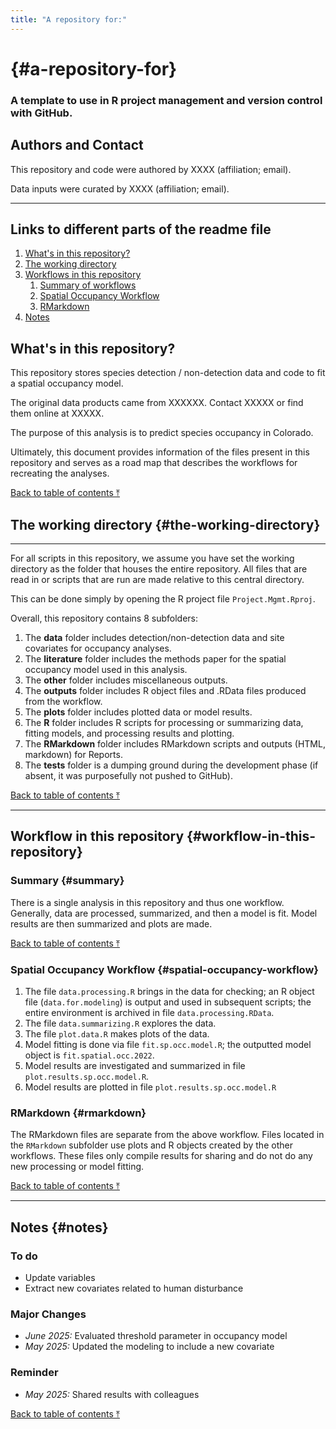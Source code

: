 ```yaml
---
title: "A repository for:"
---
```


#  {#a-repository-for}

### A template to use in R project management and version control with GitHub.

## Authors and Contact

This repository and code were authored by XXXX (affiliation; email).

Data inputs were curated by XXXX (affiliation; email).

------------------------------------------------------------------------

## Links to different parts of the readme file

1.  [What's in this repository?](#whats-in-this-repository?)
2.  [The working directory](#the-working-directory)
3.  [Workflows in this repository](#workflow-in-this-repository)
    1.  [Summary of workflows](#summary)
    2.  [Spatial Occupancy Workflow](#spatial-occupancy-workflow)
    3.  [RMarkdown](#rmarkdown)
4.  [Notes](#notes)

## What's in this repository?

This repository stores species detection / non-detection data and code to fit a spatial occupancy model.

The original data products came from XXXXXX. Contact XXXXX or find them online at XXXXX.

The purpose of this analysis is to predict species occupancy in Colorado.

Ultimately, this document provides information of the files present in this repository and serves as a road map that describes the workflows for recreating the analyses.

[Back to table of contents ⤒](#a-repository-for)

## The working directory {#the-working-directory}

------------------------------------------------------------------------

For all scripts in this repository, we assume you have set the working directory as the folder that houses the entire repository. All files that are read in or scripts that are run are made relative to this central directory.

This can be done simply by opening the R project file `Project.Mgmt.Rproj`.

Overall, this repository contains 8 subfolders:

1)  The **data** folder includes detection/non-detection data and site covariates for occupancy analyses.
2)  The **literature** folder includes the methods paper for the spatial occupancy model used in this analysis.
3)  The **other** folder includes miscellaneous outputs.
4)  The **outputs** folder includes R object files and .RData files produced from the workflow.
5)  The **plots** folder includes plotted data or model results.
6)  The **R** folder includes R scripts for processing or summarizing data, fitting models, and processing results and plotting.
7)  The **RMarkdown** folder includes RMarkdown scripts and outputs (HTML, markdown) for Reports.
8)  The **tests** folder is a dumping ground during the development phase (if absent, it was purposefully not pushed to GitHub).

[Back to table of contents ⤒](#a-repository-for)

------------------------------------------------------------------------

## Workflow in this repository {#workflow-in-this-repository}

### Summary {#summary}

There is a single analysis in this repository and thus one workflow. Generally, data are processed, summarized, and then a model is fit. Model results are then summarized and plots are made.

[Back to table of contents ⤒](#a-repository-for)

### Spatial Occupancy Workflow {#spatial-occupancy-workflow}

1)  The file `data.processing.R` brings in the data for checking; an R object file (`data.for.modeling`) is output and used in subsequent scripts; the entire environment is archived in file `data.processing.RData`.
2)  The file `data.summarizing.R` explores the data.
3)  The file `plot.data.R` makes plots of the data.
4)  Model fitting is done via file `fit.sp.occ.model.R`; the outputted model object is `fit.spatial.occ.2022`.
5)  Model results are investigated and summarized in file `plot.results.sp.occ.model.R`.
6)  Model results are plotted in file `plot.results.sp.occ.model.R`

### RMarkdown {#rmarkdown}

The RMarkdown files are separate from the above workflow. Files located in the `RMarkdown` subfolder use plots and R objects created by the other workflows. These files only compile results for sharing and do not do any new processing or model fitting.

[Back to table of contents ⤒](#a-repository-for)

------------------------------------------------------------------------

## Notes {#notes}

### To do

-   Update variables
-   Extract new covariates related to human disturbance

### Major Changes

-   *June 2025:* Evaluated threshold parameter in occupancy model
-   *May 2025:* Updated the modeling to include a new covariate

### Reminder

-   *May 2025:* Shared results with colleagues

[Back to table of contents ⤒](#a-repository-for)
